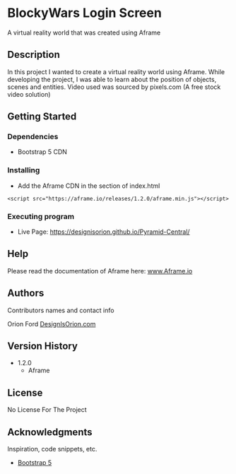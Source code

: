 # BlockyWars Login Screen

A virtual reality world that was created using Aframe



## Description

In this project I wanted to create a virtual reality world using Aframe. While developing the project, I was able to learn about the position of objects, scenes and entities. Video used was sourced by pixels.com (A free stock video solution)

## Getting Started

### Dependencies

* Bootstrap 5 CDN

### Installing

* Add the Aframe CDN in the <head> </head> section of index.html
```
<script src="https://aframe.io/releases/1.2.0/aframe.min.js"></script>

```
### Executing program

* Live Page: https://designisorion.github.io/Pyramid-Central/

## Help

Please read the documentation of Aframe here: www.Aframe.io


## Authors

Contributors names and contact info

Orion Ford 
[DesignIsOrion.com](https://www.DesignIsOrion.com)

## Version History

* 1.2.0
    * Aframe 
    

## License

No License For The Project

## Acknowledgments

Inspiration, code snippets, etc.
* [Bootstrap 5 ](https://getbootstrap.com)


